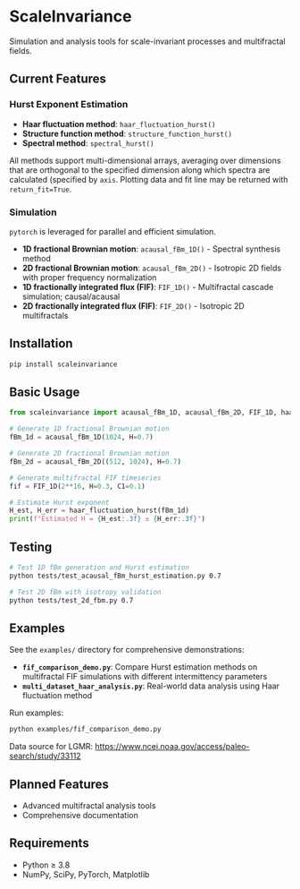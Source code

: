 # ScaleInvariance

Simulation and analysis tools for scale-invariant processes and multifractal fields.

## Current Features

### Hurst Exponent Estimation

- **Haar fluctuation method**: `haar_fluctuation_hurst()`
- **Structure function method**: `structure_function_hurst()`
- **Spectral method**: `spectral_hurst()`

All methods support multi-dimensional arrays, averaging over dimensions that are orthogonal to the specified dimension along which spectra are calculated (specified by `axis`. Plotting data and fit line may be returned with `return_fit=True`.

### Simulation

`pytorch` is leveraged for parallel and efficient simulation.

- **1D fractional Brownian motion**: `acausal_fBm_1D()` - Spectral synthesis method
- **2D fractional Brownian motion**: `acausal_fBm_2D()` - Isotropic 2D fields with proper frequency normalization
- **1D fractionally integrated flux (FIF)**: `FIF_1D()` - Multifractal cascade simulation; causal/acausal
- **2D fractionally integrated flux (FIF)**: `FIF_2D()` - Isotropic 2D multifractals

## Installation

```bash
pip install scaleinvariance
```

## Basic Usage

```python
from scaleinvariance import acausal_fBm_1D, acausal_fBm_2D, FIF_1D, haar_fluctuation_hurst

# Generate 1D fractional Brownian motion
fBm_1d = acausal_fBm_1D(1024, H=0.7)

# Generate 2D fractional Brownian motion  
fBm_2d = acausal_fBm_2D((512, 1024), H=0.7)

# Generate multifractal FIF timeseries
fif = FIF_1D(2**16, H=0.3, C1=0.1)

# Estimate Hurst exponent
H_est, H_err = haar_fluctuation_hurst(fBm_1d)
print(f"Estimated H = {H_est:.3f} ± {H_err:.3f}")
```

## Testing

```bash
# Test 1D fBm generation and Hurst estimation
python tests/test_acausal_fBm_hurst_estimation.py 0.7

# Test 2D fBm with isotropy validation
python tests/test_2d_fbm.py 0.7
```

## Examples

See the `examples/` directory for comprehensive demonstrations:

- **`fif_comparison_demo.py`**: Compare Hurst estimation methods on multifractal FIF simulations with different intermittency parameters
- **`multi_dataset_haar_analysis.py`**: Real-world data analysis using Haar fluctuation method

Run examples:

```bash
python examples/fif_comparison_demo.py
```

Data source for LGMR: https://www.ncei.noaa.gov/access/paleo-search/study/33112

## Planned Features

- Advanced multifractal analysis tools
- Comprehensive documentation

## Requirements

- Python ≥ 3.8
- NumPy, SciPy, PyTorch, Matplotlib